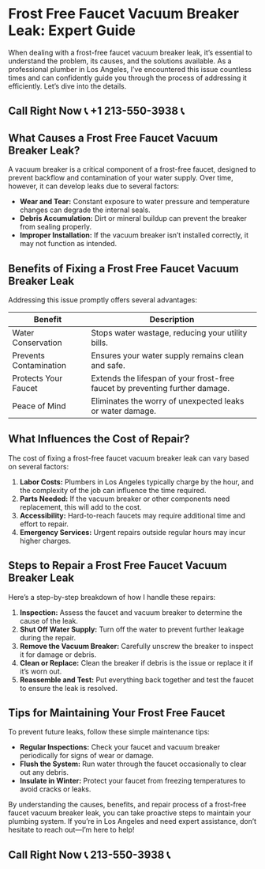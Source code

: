 
# Frost Free Faucet Vacuum Breaker Leak: Expert Guide

When dealing with a frost-free faucet vacuum breaker leak, it’s essential to understand the problem, its causes, and the solutions available. As a professional plumber in Los Angeles, I’ve encountered this issue countless times and can confidently guide you through the process of addressing it efficiently. Let’s dive into the details.

## Call Right Now 📞 +1 213-550-3938 📞

## What Causes a Frost Free Faucet Vacuum Breaker Leak?

A vacuum breaker is a critical component of a frost-free faucet, designed to prevent backflow and contamination of your water supply. Over time, however, it can develop leaks due to several factors:

- **Wear and Tear:** Constant exposure to water pressure and temperature changes can degrade the internal seals.
- **Debris Accumulation:** Dirt or mineral buildup can prevent the breaker from sealing properly.
- **Improper Installation:** If the vacuum breaker isn’t installed correctly, it may not function as intended.

## Benefits of Fixing a Frost Free Faucet Vacuum Breaker Leak

Addressing this issue promptly offers several advantages:

| **Benefit**               | **Description**                                                                 |
|---------------------------|---------------------------------------------------------------------------------|
| Water Conservation        | Stops water wastage, reducing your utility bills.                               |
| Prevents Contamination    | Ensures your water supply remains clean and safe.                               |
| Protects Your Faucet      | Extends the lifespan of your frost-free faucet by preventing further damage.    |
| Peace of Mind             | Eliminates the worry of unexpected leaks or water damage.                       |

## What Influences the Cost of Repair?

The cost of fixing a frost-free faucet vacuum breaker leak can vary based on several factors:

1. **Labor Costs:** Plumbers in Los Angeles typically charge by the hour, and the complexity of the job can influence the time required.
2. **Parts Needed:** If the vacuum breaker or other components need replacement, this will add to the cost.
3. **Accessibility:** Hard-to-reach faucets may require additional time and effort to repair.
4. **Emergency Services:** Urgent repairs outside regular hours may incur higher charges.

## Steps to Repair a Frost Free Faucet Vacuum Breaker Leak

Here’s a step-by-step breakdown of how I handle these repairs:

1. **Inspection:** Assess the faucet and vacuum breaker to determine the cause of the leak.
2. **Shut Off Water Supply:** Turn off the water to prevent further leakage during the repair.
3. **Remove the Vacuum Breaker:** Carefully unscrew the breaker to inspect it for damage or debris.
4. **Clean or Replace:** Clean the breaker if debris is the issue or replace it if it’s worn out.
5. **Reassemble and Test:** Put everything back together and test the faucet to ensure the leak is resolved.

## Tips for Maintaining Your Frost Free Faucet

To prevent future leaks, follow these simple maintenance tips:

- **Regular Inspections:** Check your faucet and vacuum breaker periodically for signs of wear or damage.
- **Flush the System:** Run water through the faucet occasionally to clear out any debris.
- **Insulate in Winter:** Protect your faucet from freezing temperatures to avoid cracks or leaks.

By understanding the causes, benefits, and repair process of a frost-free faucet vacuum breaker leak, you can take proactive steps to maintain your plumbing system. If you’re in Los Angeles and need expert assistance, don’t hesitate to reach out—I’m here to help!
## Call Right Now 📞 213-550-3938 📞